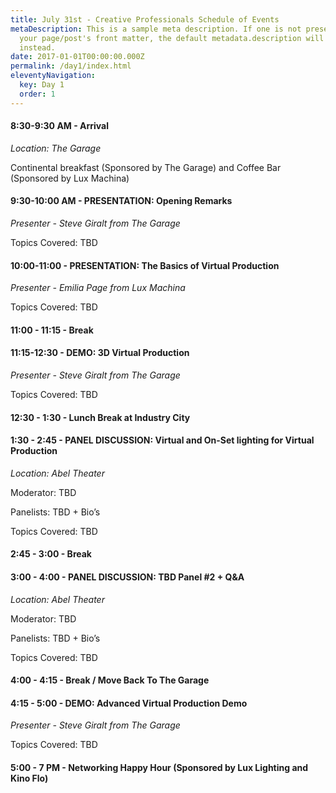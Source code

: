 ```yaml
---
title: July 31st - Creative Professionals Schedule of Events
metaDescription: This is a sample meta description. If one is not present in
  your page/post's front matter, the default metadata.description will be used
  instead.
date: 2017-01-01T00:00:00.000Z
permalink: /day1/index.html
eleventyNavigation:
  key: Day 1
  order: 1
---
```

#### **8:30-9:30 AM - Arrival**

*Location: The Garage*

Continental breakfast (Sponsored by The Garage) and Coffee Bar (Sponsored by Lux Machina)

#### **9:30-10:00 AM - PRESENTATION: Opening Remarks**

*Presenter - Steve Giralt from The Garage*

Topics Covered: TBD

#### **10:00-11:00 - PRESENTATION: The Basics of Virtual Production**

*Presenter - Emilia Page from Lux Machina*

Topics Covered: TBD

#### **11:00 - 11:15 - Break**

#### **11:15-12:30 - DEMO: 3D Virtual Production** 

*Presenter - Steve Giralt from The Garage*

Topics Covered: TBD  

#### **12:30 - 1:30 - Lunch Break at Industry City**

#### **1:30 - 2:45 - PANEL DISCUSSION: Virtual and On-Set lighting for Virtual Production**

*Location: Abel Theater*

Moderator: TBD

Panelists: TBD + Bio’s

Topics Covered: TBD  

#### **2:45 - 3:00  - Break**

#### **3:00 - 4:00  -  PANEL DISCUSSION: TBD Panel #2 + Q&A**

*Location: Abel Theater*

Moderator: TBD

Panelists: TBD + Bio’s

Topics Covered: TBD  

#### **4:00 - 4:15 - Break / Move Back To The Garage**

#### **4:15 - 5:00 - DEMO: Advanced Virtual Production Demo**

*Presenter - Steve Giralt from The Garage*

Topics Covered: TBD  

#### **5:00 - 7 PM - Networking Happy Hour (Sponsored by Lux Lighting and Kino Flo)**
